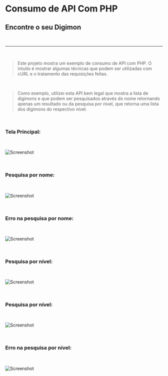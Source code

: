 # Consumo de API Com PHP

## Encontre o seu Digimon

<br>
<hr>
<br>

><p>Este projeto mostra um exemplo de consumo de API com PHP. O intuito é mostrar algumas técnicas que podem ser utilizadas com cURL e o tratamento das requisições feitas.</p>

<br>

><p>Como exemplo, utilizei esta API bem legal que mostra a lista de digimons e que podem ser pesquisados através do nome retornando apenas um resultado ou da pesquisa por nível, que retorna uma lista dos digimons do respectivo nível.
</p>

<br>

<h3>Tela Principal:</h3><br>

![Screenshot](https://github.com/Tarcisio-Souto/php_api_digimon/tree/main/capturas/tela_principal.PNG)

<br>

<h3>Pesquisa por nome:</h3><br>

![Screenshot](https://github.com/Tarcisio-Souto/php_api_digimon/tree/main/capturas/pesquisa_por_nome.PNG)

<br>

<h3>Erro na pesquisa por nome:</h3><br>

![Screenshot](https://github.com/Tarcisio-Souto/php_api_digimon/tree/main/capturas/erro_pesquisa_nome.PNG)

<br>

<h3>Pesquisa por nível:</h3><br>

![Screenshot](https://github.com/Tarcisio-Souto/php_api_digimon/tree/main/capturas/pesquisa_por_nivel_01.PNG)

<br>

<h3>Pesquisa por nível:</h3><br>

![Screenshot](https://github.com/Tarcisio-Souto/php_api_digimon/tree/main/capturas/pesquisa_por_nivel_02.PNG)

<br>

<h3>Erro na pesquisa por nível:</h3><br>

![Screenshot](https://github.com/Tarcisio-Souto/php_api_digimon/tree/main/capturas/erro_pesquisa_nivel.PNG)

<br>